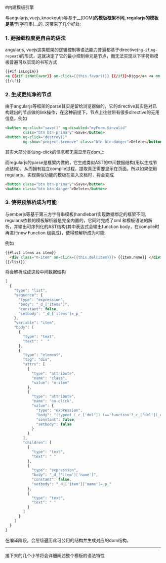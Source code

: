 #内建模板引擎

与angularjs,vuejs,knockoutjs等基于__[DOM]__的模板框架不同, regularjs的模板是基于__[字符串]__的. 这带来了几个好处:

### 1. 更强细粒度更自由的语法
  
  angularjs, vuejs这类框架的逻辑控制等语法能力普遍都基于directive(`ng-if`,`ng-repeat`)的形式，这就决定了它的最小控制单元是节点，而无法实现以下字符串模板普遍可以实现的书写方式

  ```html
{{#if isLogin}}
<a {{#if isNotFavor}} on-click={{this.favor()}} {{/if}}>Digg</a> <a on-click={{ignored = true}}>Ignore</a>
{{/if}}
  ```

### 2. 生成更纯净的节点
  
  由于angularjs等框架的parse其实是留给浏览器做的，它的directive其实是对已构建出的节点做的link操作，在这种前提下，节点上往往带有很多directive的无用信息，例如

  ```html
  <button ng-click="save()" ng-disabled="myForm.$invalid"
          class="btn btn-primary">Save</button>
  <button ng-click="destroy()"
          ng-show="project.$remove" class="btn btn-danger">Delete</button>
  ```

  其实大部分类似ng-click的信息都无需显示在dom上


  而regularjs的parse是框架内做的，它生成类似AST的中间数据结构(用以生成节点结构)，从而拥有独立compile过程，提取真正需要显示在页面。所以如果使用regularjs，实现类似功能的模板在进入文档时，将会变成

  ```html
  <button class="btn btn-primary">Save</button>
  <button class="btn btn-danger">Delete</button>
  ```
  

### 3. 使得预解析成为可能

与emberjs等基于第三方字符串模板(handlebar)实现数据绑定的框架不同，regularjs依赖的模板解析器是完全内置的，它同时完成了xml 和模板语法的解析，并输出可序列化的AST结构(其中表达式会输出function body，在compile时再进行new Function 组装成)，使得预解析成为可能.

例如

```html
{{#list items as item}}
  <div class="m-item" on-click={{this.del(item)}}> {{item.name}} </div>
{{/list}}
```

将会解析成成这段中间数据结构

```javascript
[
  {
    "type": "list",
    "sequence": {
      "type": "expression",
      "body": "_d_['items']",
      "constant": false,
      "setbody": "_d_['items']=_p_"
    },
    "variable": "item",
    "body": [
      {
        "type": "text",
        "text": "  "
      },
      {
        "type": "element",
        "tag": "div",
        "attrs": [
          {
            "type": "attribute",
            "name": "class",
            "value": "m-item"
          },
          {
            "type": "attribute",
            "name": "on-click",
            "value": {
              "type": "expression",
              "body": "(typeof (_c_['del']) !=='function'?_c_['del'](_d_['item']):_c_['del'].call(_c_,_d_['item']))",
              "constant": false,
              "setbody": false
            }
          }
        ],
        "children": [
          {
            "type": "text",
            "text": " "
          },
          {
            "type": "expression",
            "body": "_d_['item']['name']",
            "constant": false,
            "setbody": "_d_['item']['name']=_p_"
          },
          {
            "type": "text",
            "text": " "
          }
        ]
      }
    ]
  }
]
```

在编译阶段，会层级遍历此可公用的结构并生成对应的dom结构。


------------------


接下来的几个小节将会详细阐述整个模板的语法特性

